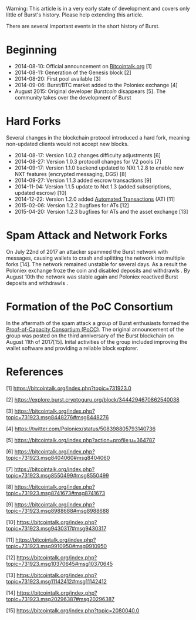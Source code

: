 Warning: This article is in a very early state of development and covers only little of Burst's history. Please help extending this article.

There are several important events in the short history of Burst.

Beginning
=========

-   2014-08-10: Official announcement on [Bitcointalk.org](https://bitcointalk.org) [1]
-   2014-08-11: Generation of the Genesis block [2]
-   2014-08-20: First pool available [3]
-   2014-09-06: Burst/BTC market added to the Poloniex exchange [4]
-   August 2015: Original developer *Burstcoin* disappears [5]. The community takes over the development of Burst

Hard Forks
==========

Several changes in the blockchain protocol introduced a hard fork, meaning non-updated clients would not accept new blocks.

-   2014-08-17: Version 1.0.2 changes difficulty adjustments [6]
-   2014-08-27: Version 1.0.3 protocoll changes for V2 pools [7]
-   2014-09-17: Version 1.1.0 backend updated to NXt 1.2.8 to enable new NXT features (encrypted messaging, DGS) [8]
-   2014-09-27: Version 1.1.3 added escrow transactions [9]
-   2014-11-04: Version 1.1.5 update to Nxt 1.3 (added subscriptions, updated escrow) [10]
-   2014-12-22: Version 1.2.0 added [Automated Transactions](automated-transaction.md) (AT) [11]
-   2015-02-06: Version 1.2.2 bugfixes for ATs [12]
-   2015-04-20: Version 1.2.3 bugfixes for ATs and the asset exchange [13]

Spam Attack and Network Forks
=============================

On July 22nd of 2017 an attacker spammed the Burst network with messages, causing wallets to crash and splitting the network into multiple forks [14]. The network remained unstable for several days. As a result the Poloniex exchange froze the coin and disabled deposits and withdrawls . By August 10th the network was stable again and Poloniex reactived Burst deposits and withdrawls .

Formation of the PoC Consortium
===============================

In the aftermath of the spam attack a group of Burst enthusiasts formed the [Proof-of-Capacity Consortium (PoCC)](poc-consortium.md). The original announcement of the group was posted on the third anniversary of the Burst blockchain on August 11th of 2017[15]. Inital activities of the group included improving the wallet software and providing a reliable block explorer.

References
==========

<references />

[1] <https://bitcointalk.org/index.php?topic=731923.0>

[2] <https://explore.burst.cryptoguru.org/block/3444294670862540038>

[3] <https://bitcointalk.org/index.php?topic=731923.msg8448276#msg8448276>

[4] <https://twitter.com/Poloniex/status/508398805793140736>

[5] <https://bitcointalk.org/index.php?action=profile;u=364787>

[6] <https://bitcointalk.org/index.php?topic=731923.msg8404060#msg8404060>

[7] <https://bitcointalk.org/index.php?topic=731923.msg8550499#msg8550499>

[8] <https://bitcointalk.org/index.php?topic=731923.msg8741673#msg8741673>

[9] <https://bitcointalk.org/index.php?topic=731923.msg8988688#msg8988688>

[10] <https://bitcointalk.org/index.php?topic=731923.msg9430317#msg9430317>

[11] <https://bitcointalk.org/index.php?topic=731923.msg9910950#msg9910950>

[12] <https://bitcointalk.org/index.php?topic=731923.msg10370645#msg10370645>

[13] <https://bitcointalk.org/index.php?topic=731923.msg11142412#msg11142412>

[14] <https://bitcointalk.org/index.php?topic=731923.msg20296387#msg20296387>

[15] <https://bitcointalk.org/index.php?topic=2080040.0>
